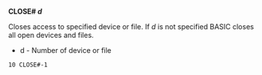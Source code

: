 **CLOSE# *d***

Closes access to specified device or file.  If *d* is not specified BASIC closes all open devices and files.

- d - Number of device or file

```ecb2
10 CLOSE#-1
```
